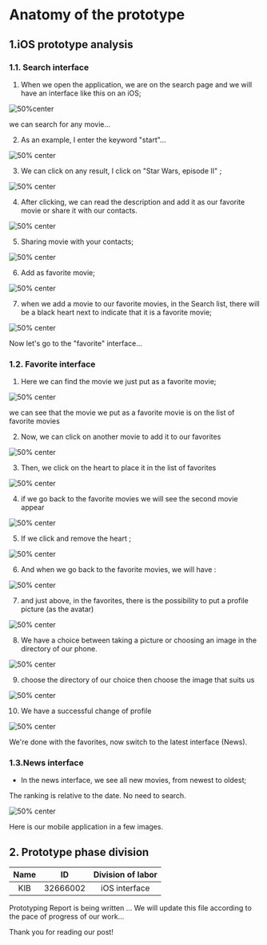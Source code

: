 # Anatomy of the prototype


## 1.iOS prototype analysis

### 1.1. Search interface

  1. When we open the application, we are on the search page and we will have an interface like this on an iOS;

  ![50%center](images/Search1.png)
  
  we can search for any movie...

  2. As an example, I enter the keyword "start"...

  ![50% center](images/Search2.png)

  3. We can click on any result, I click on "Star Wars, episode II" ;

  ![50% center](images/Search3.png)

  4. After clicking, we can read the description and add it as our favorite movie or share it with our contacts.

  ![50% center](images/Search4.png)

  5. Sharing movie with your contacts; 

  ![50% center](images/Search5-Share.png)

  6. Add as favorite movie;

  ![50% center](images/Search6-Fav.png)

  7. when we add a movie to our favorite movies, in the Search list, there will be a black heart next to indicate that it is a favorite movie;

  ![50% center](images/Search7-coeurmark.png)

  Now let's go to the "favorite" interface...


### 1.2. Favorite interface
  
  1. Here we can find the movie we just put as a favorite movie;

  ![50% center](images/Fav1.png)

  we can see that the movie we put as a favorite movie is on the list of favorite movies
  
  2. Now, we can click on another movie to add it to our favorites

  ![50% center](images/Fav2.png)

  3. Then,  we click on the heart to place it in the list of favorites

  ![50% center](images/fav3.png)

  4. if we go back to the favorite movies we will see the second movie appear

  ![50% center](images/fav4.png)

  5. If we click and remove the heart ;

  ![50% center](images/fav5.png) 

  6. And when we go back to the favorite movies, we will have :

  ![50% center](images/fav6.png) 

  7. and just above, in the favorites, there is the possibility to put a profile picture (as the avatar)

  ![50% center](images/fav-avatar1.png)

  8. We have a choice between taking a picture or choosing an image in the directory of our phone.

  ![50% center](images/fav-avatar2-albums.png)

  9. choose the directory of our choice then choose the image that suits us

  ![50% center](images/fav-avatar3-selectprofil.png)

  10. We have a successful change of profile

  ![50% center](images/fav-avatar4-profil-update.png)

  We're done with the favorites, now switch to the latest interface (News).

###  1.3.News interface

  - In the news interface, we see all new movies, from newest to oldest;

  The ranking is relative to the date. No need to search.

  ![50% center](images/New1.png)

Here is our mobile application in a few images.


## 2. Prototype phase division

Name  | ID | Division of labor
:-:|:-:|:-:
 KIB  | 32666002 | iOS interface |

 


Prototyping Report is being written ... We will update this file according to the pace of progress of our work... 

Thank you for reading our post!
